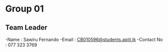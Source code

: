 # Group 01
## Team Leader
-Name : Sawiru Fernando
-Email : CB010596@students.apiit.lk
-Contact No : 077 323 3769